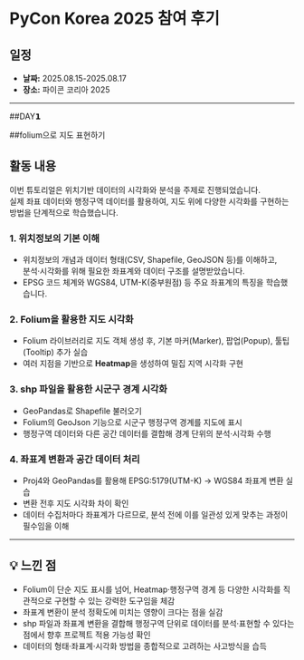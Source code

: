 #  PyCon Korea 2025 참여 후기

## 일정
- **날짜:** 2025.08.15-2025.08.17
- **장소:** 파이콘 코리아 2025  

---
##DAY𝟭

##folium으로 지도 표현하기
## 활동 내용

이번 튜토리얼은 위치기반 데이터의 시각화와 분석을 주제로 진행되었습니다.  
실제 좌표 데이터와 행정구역 데이터를 활용하여, 지도 위에 다양한 시각화를 구현하는 방법을 단계적으로 학습했습니다.  

### 1. 위치정보의 기본 이해
- 위치정보의 개념과 데이터 형태(CSV, Shapefile, GeoJSON 등)를 이해하고,  
  분석·시각화를 위해 필요한 좌표계와 데이터 구조를 설명받았습니다.  
- EPSG 코드 체계와 WGS84, UTM-K(중부원점) 등 주요 좌표계의 특징을 학습했습니다.

### 2. Folium을 활용한 지도 시각화
- Folium 라이브러리로 지도 객체 생성 후, 기본 마커(Marker), 팝업(Popup), 툴팁(Tooltip) 추가 실습  
- 여러 지점을 기반으로 **Heatmap**을 생성하여 밀집 지역 시각화 구현

### 3. shp 파일을 활용한 시군구 경계 시각화
- GeoPandas로 Shapefile 불러오기  
- Folium의 GeoJson 기능으로 시군구 행정구역 경계를 지도에 표시  
- 행정구역 데이터와 다른 공간 데이터를 결합해 경계 단위의 분석·시각화 수행

### 4. 좌표계 변환과 공간 데이터 처리
- Proj4와 GeoPandas를 활용해 EPSG:5179(UTM-K) → WGS84 좌표계 변환 실습  
- 변환 전후 지도 시각화 차이 확인  
- 데이터 수집처마다 좌표계가 다르므로, 분석 전에 이를 일관성 있게 맞추는 과정이 필수임을 이해

---

## 💡 느낀 점
- Folium이 단순 지도 표시를 넘어, Heatmap·행정구역 경계 등 다양한 시각화를 직관적으로 구현할 수 있는 강력한 도구임을 체감  
- 좌표계 변환이 분석 정확도에 미치는 영향이 크다는 점을 실감  
- shp 파일과 좌표계 변환을 결합해 행정구역 단위로 데이터를 분석·표현할 수 있다는 점에서 향후 프로젝트 적용 가능성 확인  
- 데이터의 형태·좌표계·시각화 방법을 종합적으로 고려하는 사고방식을 습득
